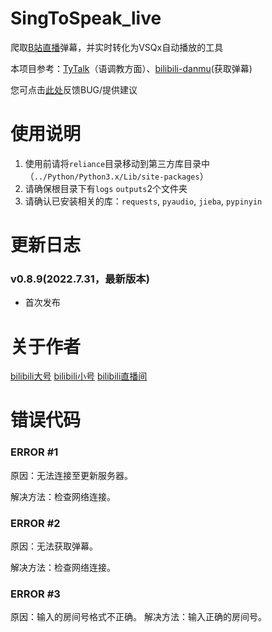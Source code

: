 # SingToSpeak_live

爬取[B站直播](https://live.bilibili.com "哔哩哔哩干杯~")弹幕，并实时转化为VSQx自动播放的工具

本项目参考：[TyTalk](https://github.com/GalaxieT/TyTalk "by GalaxieT")（语调教方面）、[bilibili-danmu](https://github.com/jonssonyan/bilibili-danmu "by jonssonyan")(获取弹幕)

您可点击[此处](https://www.wjx.top/vm/mBpVU3x.aspx "问卷星")反馈BUG/提供建议

# 使用说明

1. 使用前请将`reliance`目录移动到第三方库目录中（`../Python/Python3.x/Lib/site-packages`）
2. 请确保根目录下有`logs` `outputs`2个文件夹
3. 请确认已安装相关的库：`requests`, `pyaudio`, `jieba`, `pypinyin`

# 更新日志

### v0.8.9(2022.7.31，最新版本)
- 首次发布

# 关于作者
[bilibili大号](https://space.bilibili.com/573734644 "Xwei_P") [bilibili小号](https://space.bilibili.com/691973660 "是Xwie不是Xwei") [bilibili直播间](https://space.bilibili.com/691973660 "不定期使用SingToSpeak_live直播")

# 错误代码

### ERROR #1
原因：无法连接至更新服务器。

解决方法：检查网络连接。

### ERROR #2
原因：无法获取弹幕。

解决方法：检查网络连接。

### ERROR #3
原因：输入的房间号格式不正确。
解决方法：输入正确的房间号。
